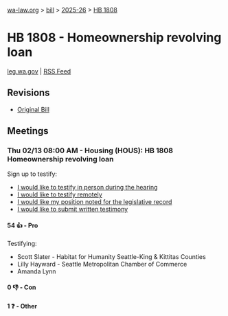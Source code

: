 [wa-law.org](/) > [bill](/bill/) > [2025-26](/bill/2025-26/) > [HB 1808](/bill/2025-26/hb/1808/)

# HB 1808 - Homeownership revolving loan
[leg.wa.gov](https://app.leg.wa.gov/billsummary?BillNumber=1808&Year=2025&Initiative=false) | [RSS Feed](./rss.xml)

## Revisions
* [Original Bill](1/)

## Meetings
### Thu 02/13 08:00 AM - Housing (HOUS): HB 1808 Homeownership revolving loan
Sign up to testify:
* [I would like to testify in person during the hearing](https://app.leg.wa.gov/csi/Testifier/Add?chamber=House&mId=32749&aId=163189&caId=25626&tId=1)
* [I would like to testify remotely](https://app.leg.wa.gov/csi/Testifier/Add?chamber=House&mId=32749&aId=163189&caId=25626&tId=2)
* [I would like my position noted for the legislative record](https://app.leg.wa.gov/csi/Testifier/Add?chamber=House&mId=32749&aId=163189&caId=25626&tId=3)
* [I would like to submit written testimony](https://app.leg.wa.gov/csi/Testifier/Add?chamber=House&mId=32749&aId=163189&caId=25626&tId=4)

#### 54 👍 - Pro
Testifying:
* Scott Slater - Habitat for Humanity Seattle-King & Kittitas Counties
* Lilly Hayward - Seattle Metropolitan Chamber of Commerce
* Amanda Lynn

#### 0 👎 - Con

#### 1 ❓ - Other
